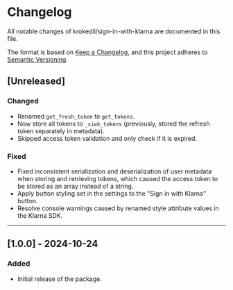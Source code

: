 # Changelog

All notable changes of krokedil/sign-in-with-klarna are documented in this file.

The format is based on [Keep a Changelog](https://keepachangelog.com/en/1.0.0/),
and this project adheres to [Semantic Versioning](https://semver.org/spec/v2.0.0.html).

## [Unreleased]
### Changed

* Renamed `get_fresh_token` to `get_tokens`.
* Now store all tokens to `_siwk_tokens` (previously, stored the refresh token separately in metadata).
* Skipped access token validation and only check if it is expired. 

### Fixed

* Fixed inconsistent serialization and deserialization of user metadata when storing and retrieving tokens, which caused the access token to be stored as an array instead of a string.
* Apply button styling set in the settings to the "Sign in with Klarna" button.
* Resolve console warnings caused by renamed style attribute values in the Klarna SDK.

------------------
## [1.0.0] - 2024-10-24
### Added

* Initial release of the package.

